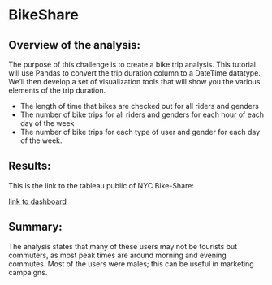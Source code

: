 # BikeShare
## Overview of the analysis:
The purpose of this challenge is to create a bike trip analysis. This tutorial will use Pandas to convert the trip duration column to a DateTime datatype. We’ll then develop a set of visualization tools that will show you the various elements of the trip duration.

 - The length of time that bikes are checked out for all riders and genders
 - The number of bike trips for all riders and genders for each hour of each day of the week
 - The number of bike trips for each type of user and gender for each day of the week.

## Results:
This is the link to the tableau public of NYC Bike-Share:

[link to dashboard](https://public.tableau.com/app/profile/antwan.wrancher/viz/BitkeShare/NYCBike-Share?publish=yes)



## Summary:
The analysis states that many of these users may not be tourists but commuters, as most peak times are around morning and evening commutes. Most of the users were males; this can be useful in marketing campaigns. 